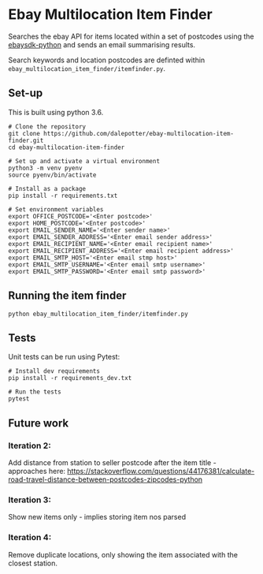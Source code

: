 # Ebay Multilocation Item Finder

Searches the ebay API for items located within a set of postcodes using the [ebaysdk-python](https://github.com/timotheus/ebaysdk-python) and sends an email summarising results.

Search keywords and location postcodes are definted within `ebay_multilocation_item_finder/itemfinder.py`.


## Set-up

This is built using python 3.6.

```
# Clone the repository
git clone https://github.com/dalepotter/ebay-multilocation-item-finder.git
cd ebay-multilocation-item-finder

# Set up and activate a virtual environment
python3 -m venv pyenv
source pyenv/bin/activate

# Install as a package
pip install -r requirements.txt

# Set environment variables
export OFFICE_POSTCODE='<Enter postcode>'
export HOME_POSTCODE='<Enter postcode>'
export EMAIL_SENDER_NAME='<Enter sender name>'
export EMAIL_SENDER_ADDRESS='<Enter email sender address>'
export EMAIL_RECIPIENT_NAME='<Enter email recipient name>'
export EMAIL_RECIPIENT_ADDRESS='<Enter email recipient address>'
export EMAIL_SMTP_HOST='<Enter email stmp host>'
export EMAIL_SMTP_USERNAME='<Enter email smtp username>'
export EMAIL_SMTP_PASSWORD='<Enter email smtp password>'
```

## Running the item finder
```
python ebay_multilocation_item_finder/itemfinder.py
```


## Tests

Unit tests can be run using Pytest:

```
# Install dev requirements
pip install -r requirements_dev.txt

# Run the tests
pytest
```


## Future work

### Iteration 2:
Add distance from station to seller postcode after the item title - approaches here: https://stackoverflow.com/questions/44176381/calculate-road-travel-distance-between-postcodes-zipcodes-python

### Iteration 3:
Show new items only - implies storing item nos parsed

### Iteration 4:
Remove duplicate locations, only showing the item associated with the closest station.
